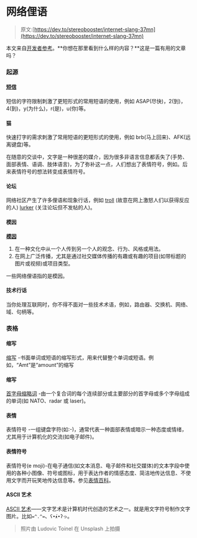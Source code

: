 # 网络俚语

> 原文:[https://dev.to/stereobooster/internet-slang-37mn](https://dev.to/stereobooster/internet-slang-37mn)

本文来自[开发者参考](https://devwtf.netlify.com/)。**你想在那里看到什么样的内容？**这是一篇有用的文章吗？

### [](#origins)起源

#### [短信](#sms)

短信的字符限制刺激了更短形式的常用短语的使用，例如 ASAP(尽快)，2(到)，4(到)，y(为什么)，r(是)，u(你)等。

#### 猫

快速打字的需求刺激了常用短语的更短形式的使用，例如 brb(马上回来)、AFK(远离键盘)等。

在随意的交谈中，文字是一种很差的媒介，因为很多非语言信息都丢失了(手势、面部表情、语调、肢体语言)，为了弥补这一点，人们想出了表情符号，例如。后来表情符号的想法转变成表情符号。

#### [](#forums)论坛

网络社区产生了许多俚语和现象行话，例如 [troll](https://www.urbandictionary.com/define.php?term=Troll) (故意在网上激怒人们以获得反应的人) [lurker](https://www.urbandictionary.com/define.php?term=lurker) (关注论坛但不发帖的人)。

#### [](#memes)模因

**[模因](https://www.merriam-webster.com/dictionary/meme)**

1.  在一种文化中从一个人传到另一个人的观念、行为、风格或用法。
2.  在网上广泛传播，尤其是通过社交媒体传播的有趣或有趣的项目(如带标题的图片或视频)或项目类型。

一些网络俚语指的是模因。

#### [](#technological-jargon)技术行话

当你处理互联网时，你不得不面对一些技术术语，例如，路由器、交换机、网络、域、句柄等。

### [](#forms)表格

#### [](#abbreviation)缩写

[缩写](https://www.merriam-webster.com/dictionary/abbreviation) -书面单词或短语的缩写形式，用来代替整个单词或短语。例如，“Amt”是“amount”的缩写

#### [](#acronym)缩写

[首字母缩略词](https://www.merriam-webster.com/dictionary/acronym) -由一个复合词的每个连续部分或主要部分的首字母或多个字母组成的单词(如 NATO、radar 或 laser)。

#### [](#emoticon)表情

表情符号 -一组键盘字符(如:-)，通常代表一种面部表情或暗示一种态度或情绪，尤其用于计算机化的交流(如电子邮件)。

#### [](#emoji)表情符号

表情符号(e moji)-在电子通信(如文本消息、电子邮件和社交媒体)的文本字段中使用的各种小图像、符号或图标，用于表达作者的情感态度、简洁地传达信息、不使用文字而开玩笑地传达信息等。参见[表情百科](https://emojipedia.org/)。

#### [](#ascii-art)ASCII 艺术

[ASCII 艺术](https://fsymbols.com/text-art/)——文字艺术是计算机时代创造的艺术之一。就是用文字符号制作文字图片。比如`=^.^=`、`ʕ•́ᴥ•̀ʔっ`。

> 照片由 Ludovic Toinel 在 Unsplash 上拍摄